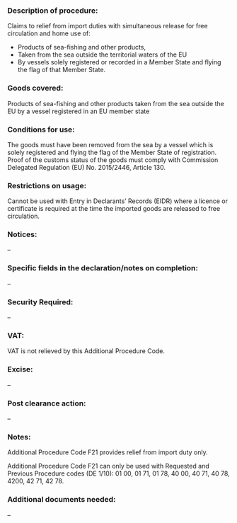 ### Description of procedure:

Claims to relief from import duties with simultaneous release for free circulation and home use of:

*   Products of sea-fishing and other products,
*   Taken from the sea outside the territorial waters of the EU
*   By vessels solely registered or recorded in a Member State and flying the flag of that Member State.

### Goods covered:

Products of sea-fishing and other products taken from the sea outside the EU by a vessel registered in an EU member state

### Conditions for use:

The goods must have been removed from the sea by a vessel which is solely registered and flying the flag of the Member State of registration. Proof of the customs status of the goods must comply with Commission Delegated Regulation (EU) No. 2015/2446, Article 130.

### Restrictions on usage:

Cannot be used with Entry in Declarants’ Records (EIDR) where a licence or certificate is required at the time the imported goods are released to free circulation.

### Notices:

–

### Specific fields in the declaration/notes on completion:

–

### Security Required:

–

### VAT:

VAT is not relieved by this Additional Procedure Code.

### Excise:

–

### Post clearance action:

–

### Notes:

Additional Procedure Code F21 provides relief from import duty only.

Additional Procedure Code F21 can only be used with Requested and Previous Procedure codes (DE 1/10): 01 00, 01 71, 01 78, 40 00, 40 71, 40 78, 4200, 42 71, 42 78.

### Additional documents needed:

–